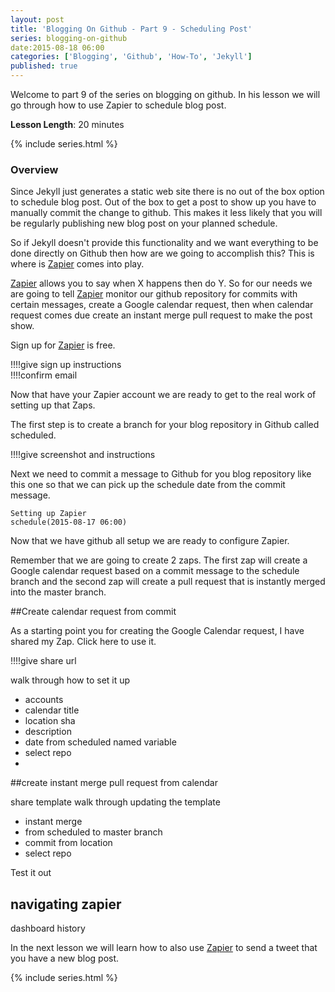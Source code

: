```yaml
---
layout: post
title: 'Blogging On Github - Part 9 - Scheduling Post'
series: blogging-on-github 
date:2015-08-18 06:00
categories: ['Blogging', 'Github', 'How-To', 'Jekyll']
published: true
---
```


Welcome to part 9 of the series on blogging on  github.  In his lesson we will go through how to use Zapier to schedule blog post.  
 
**Lesson Length**:  20 minutes
 
{% include series.html %}

### Overview 

Since Jekyll just generates a static web site there is no out of the box option to schedule blog post.  Out of the box to get a post to show up you have to manually commit the change to github.    This makes it less likely that you will be regularly publishing new blog post on your planned schedule.  

So if Jekyll doesn't provide this functionality and we want everything to be done directly on Github then how are we going to accomplish this?  This is where is [Zapier](http::/zapier.com) comes into play.

 [Zapier](http::/zapier.com) allows you to say when X happens then do Y.   So for our needs we are going to tell  [Zapier](http::/zapier.com) monitor our github repository for commits with certain messages, create a Google calendar request, then when calendar request comes due create an instant merge pull request to make the post show.   

Sign up for  [Zapier](http::/zapier.com) is free.  

!!!!give sign up instructions  
!!!!confirm email 

Now that have your Zapier account we are ready to get to the real work of setting up that Zaps. 

The first step is to create a branch for your blog repository in Github called scheduled. 

!!!!give screenshot and instructions 
	
Next we need  to commit a message to Github for you blog repository like this one so that we can pick up the schedule date from the commit message.

	Setting up Zapier 
	schedule(2015-08-17 06:00)

Now that we have github all setup we are ready to configure Zapier.  

Remember that we are going to create 2 zaps.  The first zap will create a Google calendar request based on a commit message to the schedule branch and the  second zap will create a pull request that is instantly merged into the master branch.  

##Create calendar request from commit

As a starting point you for creating the Google Calendar request, I have shared my Zap.  Click here to use it.

!!!!give share url
 

walk through how to set it up

* accounts
* calendar title
* location sha 
* description
* date from scheduled  named variable
* select repo
* 

##create instant merge pull request from calendar 

share template 
walk through updating the template

* instant merge
* from scheduled to master branch
* commit from location
* select repo


Test it out 

 
## navigating zapier 

dashboard 
history

In the next lesson we will learn how to also use [Zapier](http://Zapier.com) to send a tweet  that you have a new blog post.   

{% include series.html %}

	